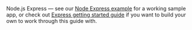 Node.js Express &mdash; see our [Node Express example](https://github.com/okta/samples-nodejs-express-4/tree/master/okta-hosted-login) for a working sample app, or check out [Express getting started guide](https://expressjs.com/en/starter/installing.html) if you want to build your own to work through this guide with.

